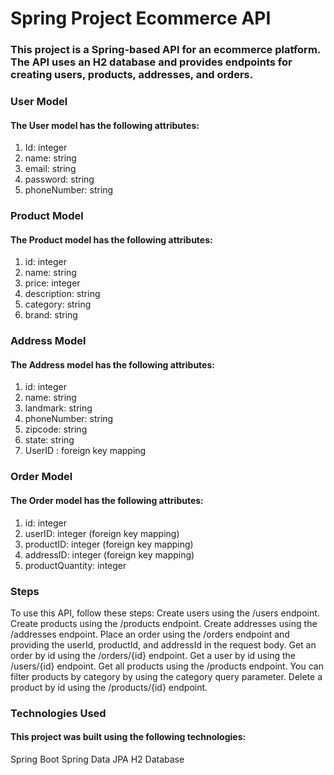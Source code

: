 # Spring Project Ecommerce API
### This project is a Spring-based API for an ecommerce platform. The API uses an H2 database and provides endpoints for creating users, products, addresses, and orders.

### User Model
#### The User model has the following attributes:
1. Id: integer
2. name: string
3. email: string
4. password: string
5. phoneNumber: string

### Product Model
#### The Product model has the following attributes:
1. id: integer
2. name: string
4. price: integer
5. description: string
6. category: string
7. brand: string

### Address Model
#### The Address model has the following attributes:
1. id: integer
2. name: string
3. landmark: string
4. phoneNumber: string
5. zipcode: string
6. state: string
7. UserID : foreign key mapping

### Order Model
#### The Order model has the following attributes:
1. id: integer
2. userID: integer (foreign key mapping)
3. productID: integer (foreign key mapping)
4. addressID: integer (foreign key mapping)
5. productQuantity: integer

### Steps
To use this API, follow these steps:
  Create users using the /users endpoint.
  Create products using the /products endpoint.
  Create addresses using the /addresses endpoint.
  Place an order using the /orders endpoint and providing the userId, productId, and addressId in the request body.
  Get an order by id using the /orders/{id} endpoint.
  Get a user by id using the /users/{id} endpoint.
  Get all products using the /products endpoint.
  You can filter products by category by using the category query parameter.
  Delete a product by id using the /products/{id} endpoint.

### Technologies Used
#### This project was built using the following technologies:
  Spring Boot
  Spring Data JPA
  H2 Database
